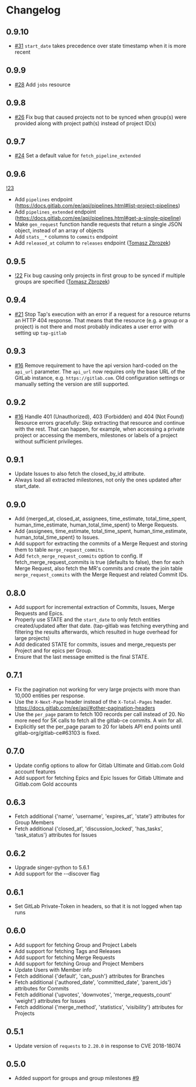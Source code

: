 # Changelog

## 0.9.10
  * [#31](https://gitlab.com/meltano/tap-gitlab/-/issues/31) `start_date` takes precedence over state timestamp when it is more recent

## 0.9.9
  * [#28](https://gitlab.com/meltano/tap-gitlab/-/issues/28) Add `jobs` resource

## 0.9.8
  * [#26](https://gitlab.com/meltano/tap-gitlab/-/issues/26) Fix bug that caused projects not to be synced when group(s) were provided along with project path(s) instead of project ID(s)

## 0.9.7
  * [#24](https://gitlab.com/meltano/tap-gitlab/-/issues/24) Set a default value for `fetch_pipeline_extended`

## 0.9.6
  [!23](https://gitlab.com/meltano/tap-gitlab/-/merge_requests/23)
  * Add `pipelines` endpoint (https://docs.gitlab.com/ee/api/pipelines.html#list-project-pipelines)
  * Add `pipelines_extended` endpoint (https://docs.gitlab.com/ee/api/pipelines.html#get-a-single-pipeline)
  * Make `gen_request` function handle requests that return a single JSON object, instead of an array of objects
  * Add `stats__*` columns to `commits` endpoint
  * Add `released_at` column to `releases` endpoint
  ([Tomasz Zbrozek](https://gitlab.com/tomekzbrozek))

## 0.9.5
  * [!22](https://gitlab.com/meltano/tap-gitlab/-/merge_requests/22) Fix bug causing only projects in first group to be synced if multiple groups are specified ([Tomasz Zbrozek](https://gitlab.com/tomekzbrozek))

## 0.9.4
  * [#21](https://gitlab.com/meltano/tap-gitlab/issues/21) Stop Tap's execution with an error if a request for a resource returns an HTTP 404 response. That means that the resource (e.g. a group or a project) is not there and most probably indicates a user error with setting up `tap-gitlab`

## 0.9.3
  * [#16](https://gitlab.com/meltano/tap-gitlab/issues/17) Remove requirement to have the api version hard-coded on the `api_url` parameter. The `api_url` now requires only the base URL of the GitLab instance, e.g. `https://gitlab.com`. Old configuration settings or manually setting the version are still supported.

## 0.9.2
  * [#16](https://gitlab.com/meltano/tap-gitlab/issues/16) Handle 401 (Unauthorized), 403 (Forbidden) and 404 (Not Found) Resource errors gracefully: Skip extracting that resource and continue with the rest. That can happen, for example, when accessing a private project or accessing the members, milestones or labels of a project without sufficient privileges.

## 0.9.1
  * Update Issues to also fetch the closed_by_id attribute.
  * Always load all extracted milestones, not only the ones updated after start_date.

## 0.9.0
  * Add {merged_at, closed_at, assignees, time_estimate, total_time_spent, human_time_estimate, human_total_time_spent} to Merge Requests.
  * Add {assignees, time_estimate, total_time_spent, human_time_estimate, human_total_time_spent} to Issues.
  * Add support for extracting the commits of a Merge Request and storing them to table `merge_request_commits`.
  * Add `fetch_merge_request_commits` option to config. If fetch_merge_request_commits is true (defaults to false), then for each Merge Request, also fetch the MR's commits and create the join table `merge_request_commits` with the Merge Request and related Commit IDs.

## 0.8.0
  * Add support for incremental extraction of Commits, Issues, Merge Requests and Epics.
  * Properly use STATE and the `start_date` to only fetch entities created/updated after that date.
    (tap-gitlab was fetching everything and filtering the results afterwards, which resulted in huge overhead for large projects)
  * Add dedicated STATE for commits, issues and merge_requests per Project and for epics per Group.
  * Ensure that the last message emitted is the final STATE.


## 0.7.1
  * Fix the pagination not working for very large projects with more than 10,000 entities per response.
  * Use the `X-Next-Page` header instead of the `X-Total-Pages` header.
    https://docs.gitlab.com/ee/api/#other-pagination-headers
  * Use the `per_page` param to fetch 100 records per call instead of 20.
    No more need for 5K calls to fetch all the gitlab-ce commits. A win for all.
  * Explicitly set the per_page param to 20 for labels API end points until gitlab-org/gitlab-ce#63103 is fixed.

## 0.7.0
  * Update config options to allow for Gitlab Ultimate and Gitlab.com Gold account features
  * Add support for fetching Epics and Epic Issues for Gitlab Ultimate and Gitlab.com Gold accounts

## 0.6.3
  * Fetch additional {'name', 'username', 'expires_at', 'state'} attributes for Group Members
  * Fetch additional {'closed_at', 'discussion_locked', 'has_tasks', 'task_status'} attributes for Issues

## 0.6.2
  * Upgrade singer-python to 5.6.1
  * Add support for the --discover flag

## 0.6.1
  * Set GitLab Private-Token in headers, so that it is not logged when tap runs

## 0.6.0
  * Add support for fetching Group and Project Labels
  * Add support for fetching Tags and Releases
  * Add support for fetching Merge Requests
  * Add support for fetching Group and Project Members
  * Update Users with Member info
  * Fetch additional {'default', 'can_push'} attributes for Branches
  * Fetch additional {'authored_date', 'committed_date', 'parent_ids'} attributes for Commits
  * Fetch additional {'upvotes', 'downvotes', 'merge_requests_count' 'weight'} attributes for Issues
  * Fetch additional {'merge_method', 'statistics', 'visibility'} attributes for Projects

## 0.5.1
  * Update version of `requests` to `2.20.0` in response to CVE 2018-18074

## 0.5.0
  * Added support for groups and group milestones [#9](https://github.com/singer-io/tap-gitlab/pull/9)
